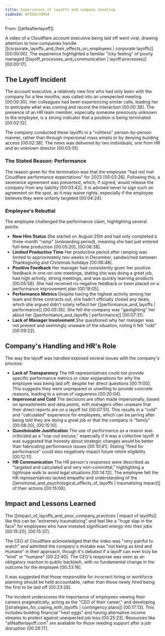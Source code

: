 ```yaml
---
title: Experiences of layoffs and company handling
videoId: 6PZGOzYUMh4
---
```


From: [[alifeafterlayoff]] <br/> 

A video of a Cloudflare account executive being laid off went viral, drawing attention to how companies handle [[corporate_layoffs_and_their_effects_on_employees | corporate layoffs]] <a class="yt-timestamp" data-t="00:00:00">[00:00:00]</a>. The experience highlighted a familiar "icky feeling" of poorly managed [[layoff_processes_and_communication | layoff processes]] <a class="yt-timestamp" data-t="00:00:17">[00:00:17]</a>.

## The Layoff Incident

The account executive, a relatively new hire who had only been with the company for a few months, was called into an unexpected meeting <a class="yt-timestamp" data-t="00:00:30">[00:00:30]</a>. Her colleagues had been experiencing similar calls, leading her to anticipate what was coming and record the interaction <a class="yt-timestamp" data-t="00:00:38">[00:00:38]</a>. The presence of an HR team member, especially someone previously unknown to the employee, is a strong indicator that a position is being terminated <a class="yt-timestamp" data-t="00:02:12">[00:02:12]</a>.

The company conducted these layoffs in a "ruthless" person-by-person manner, rather than through impersonal mass emails or by denying building access <a class="yt-timestamp" data-t="00:02:38">[00:02:38]</a>. The news was delivered by two individuals, one from HR and an unknown director <a class="yt-timestamp" data-t="00:03:10">[00:03:10]</a>.

### The Stated Reason: Performance

The reason given for the termination was that the employee "had not met Cloudflare performance expectations" for 2023 <a class="yt-timestamp" data-t="00:03:26">[00:03:26]</a>. Following this, a severance agreement was presented, which, if signed, would release the company from any liability <a class="yt-timestamp" data-t="00:03:42">[00:03:42]</a>. It is advised never to sign such an agreement on the spot, as it may waive rights, especially if the employee believes they were unfairly targeted <a class="yt-timestamp" data-t="00:04:24">[00:04:24]</a>.

### Employee's Rebuttal

The employee challenged the performance claim, highlighting several points:
*   **New Hire Status** She started on August 25th and had only completed a three-month "ramp" (onboarding period), meaning she had just entered full-time production <a class="yt-timestamp" data-t="00:05:20">[00:05:20]</a>, <a class="yt-timestamp" data-t="00:06:38">[00:06:38]</a>.
*   **Limited Productive Time** Her productive period after ramping was limited to approximately two weeks in December, sandwiched between Thanksgiving and Christmas holidays <a class="yt-timestamp" data-t="00:06:48">[00:06:48]</a>.
*   **Positive Feedback** Her manager had consistently given her positive feedback in one-on-one meetings, stating she was doing a great job, had high activity, strong meetings, and was quickly learning products <a class="yt-timestamp" data-t="00:05:58">[00:05:58]</a>. She had received no negative feedback or been placed on a performance improvement plan <a class="yt-timestamp" data-t="00:19:05">[00:19:05]</a>.
*   **Performance Metrics** Despite having the highest activity among her team and three contracts out, she hadn't officially closed any deals, which she argued didn't solely reflect her [[performance_and_layoffs | performance]] <a class="yt-timestamp" data-t="00:05:35">[00:05:35]</a>. She felt the company was "gaslighting" her about her [[performance_and_layoffs | performance]] <a class="yt-timestamp" data-t="00:07:31">[00:07:31]</a>.
*   **Lack of Manager Involvement** She questioned why her manager was not present and seemingly unaware of the situation, noting it felt "odd" <a class="yt-timestamp" data-t="00:09:22">[00:09:22]</a>.

## Company's Handling and HR's Role

The way the layoff was handled exposed several issues with the company's process:
*   **Lack of Transparency** The HR representatives could not provide specific performance metrics or clear explanations for why the employee was being laid off, despite her direct questions <a class="yt-timestamp" data-t="00:11:00">[00:11:00]</a>. This suggests they were unprepared or unwilling to provide concrete reasons, leading to a sense of vagueness <a class="yt-timestamp" data-t="00:20:04">[00:20:04]</a>.
*   **Impersonal and Cold** The decisions are often made impersonally, based on spreadsheets and data points, with managers often unaware that their direct reports are on a layoff list <a class="yt-timestamp" data-t="00:07:51">[00:07:51]</a>. This results in a "cold" and "calculated" experience for employees, which can be jarring after being told they are doing a great job or that the company is "family" <a class="yt-timestamp" data-t="00:08:20">[00:08:20]</a>, <a class="yt-timestamp" data-t="00:15:10">[00:15:10]</a>.
*   **Questionable Justification** The use of performance as a reason was criticized as a "cop-out excuse," especially if it was a collective layoff. It was suggested that honesty about strategic changes would be better than fabricating performance issues <a class="yt-timestamp" data-t="00:10:41">[00:10:41]</a>. Stating "fired for performance" could also negatively impact future rehire eligibility <a class="yt-timestamp" data-t="00:12:11">[00:12:11]</a>.
*   **HR Communication** The HR person's responses were described as "targeted and calculated and very non-committal," highlighting a tightrope walk to avoid legal situations <a class="yt-timestamp" data-t="00:14:12">[00:14:12]</a>. The employee felt the HR representatives lacked empathy and understanding of the [[emotional_and_psychological_effects_of_layoffs | traumatizing impact]] of their actions <a class="yt-timestamp" data-t="00:15:08">[00:15:08]</a>.

## Impact and Lessons Learned

The [[impact_of_layoffs_and_poor_company_practices | impact of layoffs]] like this can be "extremely traumatizing" and feel like a "huge slap in the face" for employees who have invested significant energy into their jobs <a class="yt-timestamp" data-t="00:15:20">[00:15:20]</a>, <a class="yt-timestamp" data-t="00:15:37">[00:15:37]</a>.

The CEO of Cloudflare acknowledged that the video was "very painful to watch" and admitted the company's mistake was "not being as kind and Humane" in their approach, though it's debated if a layoff can ever truly be "kind" or "humane" <a class="yt-timestamp" data-t="00:22:40">[00:22:40]</a>. The CEO's response was seen as an obligatory reaction to public backlash, with no fundamental change in the outcome for the employee <a class="yt-timestamp" data-t="00:23:16">[00:23:16]</a>.

It was suggested that those responsible for incorrect hiring or workforce planning should be held accountable, rather than those newly hired being the first to be laid off <a class="yt-timestamp" data-t="00:23:28">[00:23:28]</a>.

The incident underscores the importance of employees viewing their careers pragmatically, acting as the "CEO of their career," and developing [[strategies_for_coping_with_layoffs | contingency plans]] <a class="yt-timestamp" data-t="00:17:13">[00:17:13]</a>. This includes building financial "nest eggs" and having alternative income streams to protect against unexpected job loss <a class="yt-timestamp" data-t="00:25:23">[00:25:23]</a>. Resources like "alifeafterlayoff.com" are available for those needing support after a job disruption <a class="yt-timestamp" data-t="00:26:17">[00:26:17]</a>.